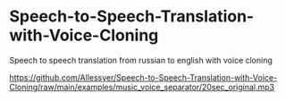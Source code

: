 # Speech-to-Speech-Translation-with-Voice-Cloning
Speech to speech translation from russian to english with voice cloning

https://github.com/Allessyer/Speech-to-Speech-Translation-with-Voice-Cloning/raw/main/examples/music_voice_separator/20sec_original.mp3
